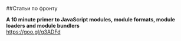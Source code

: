 ##Статьи по фронту

**A 10 minute primer to JavaScript modules, module formats, module loaders and module bundlers**<br>
https://goo.gl/g3ADFd